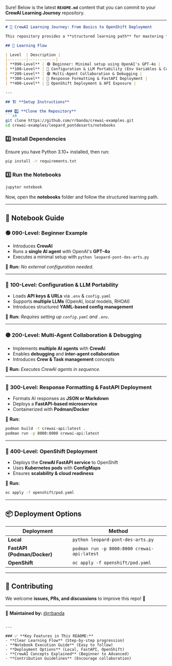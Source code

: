 Sure! Below is the latest **`README.md`** content that you can commit to your **CrewAI Learning Journey** repository.

---

```md
# 🚀 CrewAI Learning Journey: From Basics to OpenShift Deployment

This repository provides a **structured learning path** for mastering **CrewAI**, starting from a simple AI agent to a **production-ready deployment on OpenShift**.

## 📌 Learning Flow

| Level  | Description |
|--------|------------|
| **090-Level** | 🟢 Beginner: Minimal setup using OpenAI's GPT-4o |
| **100-Level** | 🔵 Configuration & LLM Portability (Env Variables & Config) |
| **200-Level** | 🟣 Multi-Agent Collaboration & Debugging |
| **300-Level** | 🔴 Response Formatting & FastAPI Deployment |
| **400-Level** | 🚀 OpenShift Deployment & API Exposure |

---

## 🏗 **Setup Instructions**

### 1️⃣ **Clone the Repository**
```sh
git clone https://github.com/rrbanda/crewai-examples.git
cd crewai-examples/leopard_pontdesarts/notebooks
```

### 2️⃣ **Install Dependencies**
Ensure you have Python 3.10+ installed, then run:
```sh
pip install -r requirements.txt
```

### 3️⃣ **Run the Notebooks**
```sh
jupyter notebook
```
Now, open the **notebooks** folder and follow the structured learning path.

---

## 📜 **Notebook Guide**

### 🟢 **090-Level: Beginner Example**
- Introduces **CrewAI**
- Runs a **single AI agent** with OpenAI's **GPT-4o**
- Executes a minimal setup with `python leopard-pont-des-arts.py`

📌 **Run:** _No external configuration needed._

---

### 🔵 **100-Level: Configuration & LLM Portability**
- Loads **API keys & URLs** via `.env` & `config.yaml`
- Supports **multiple LLMs** (OpenAI, local models, RHOAI)
- Introduces structured **YAML-based config management**

📌 **Run:** _Requires setting up `config.yaml` and `.env`._

---

### 🟣 **200-Level: Multi-Agent Collaboration & Debugging**
- Implements **multiple AI agents** with **CrewAI**
- Enables **debugging** and **inter-agent collaboration**
- Introduces **Crew & Task management** concepts

📌 **Run:** _Executes CrewAI agents in sequence._

---

### 🔴 **300-Level: Response Formatting & FastAPI Deployment**
- Formats AI responses as **JSON or Markdown**
- Deploys a **FastAPI-based microservice**
- Containerized with **Podman/Docker**

📌 **Run:**
```sh
podman build -t crewai-api:latest .
podman run -p 8000:8000 crewai-api:latest
```

---

### 🚀 **400-Level: OpenShift Deployment**
- Deploys the **CrewAI FastAPI service** to OpenShift
- Uses **Kubernetes pods** with **ConfigMaps**
- Ensures **scalability & cloud readiness**

📌 **Run:**
```sh
oc apply -f openshift/pod.yaml
```

---

## 📦 **Deployment Options**
| Deployment | Method |
|------------|--------|
| **Local** | `python leopard-pont-des-arts.py` |
| **FastAPI (Podman/Docker)** | `podman run -p 8000:8000 crewai-api:latest` |
| **OpenShift** | `oc apply -f openshift/pod.yaml` |

---

## 🤝 Contributing
We welcome **issues, PRs, and discussions** to improve this repo! 🚀

---

📌 **Maintained by:** [@rrbanda](https://github.com/rrbanda)
```

---

### ✅ **Key Features in This README:**
- **Clear Learning Flow** (Step-by-step progression)
- **Notebook Execution Guide** (Easy to follow)
- **Deployment Options** (Local, FastAPI, OpenShift)
- **CrewAI Concepts Explained** (Beginner to Advanced)
- **Contribution Guidelines** (Encourage collaboration)

